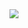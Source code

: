 <!--
[DM](https://www.instagram.com/_honey_hyoni)   
[??](https://honeyhyoni.github.io/honey/)

<a href="https://honeyhyoni.github.io/honey" target="_blank"><img src="https://img.shields.io/badge/Github.io-black?style=flat-square&logo=GitHub"/></a>

<a href="https://github.com/honeyhyoni" target="_blank"><img src="https://img.shields.io/badge/Sub-black?style=flat-square&logo=GitHub"/></a>
--!>

    

<a href="https://iam-suhyeon.notion.site/Notion-b06d0638bdd7465aaf1ab42d121fe897?pvs=4" target="_blank"><img src="https://img.shields.io/badge/Notion-gray?style=flat-square&logo=notion"/></a>
<br/>
